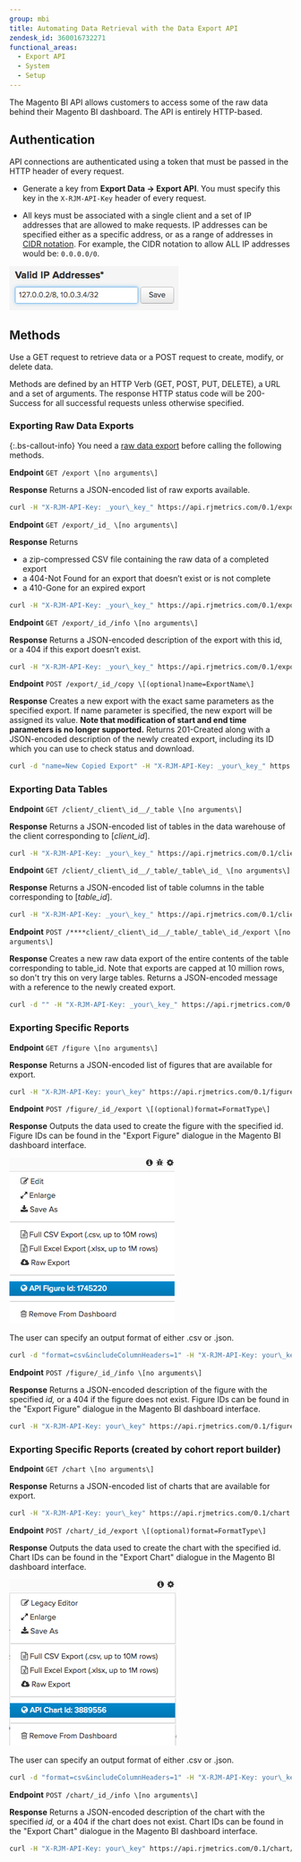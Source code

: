 ```yaml
---
group: mbi
title: Automating Data Retrieval with the Data Export API
zendesk_id: 360016732271
functional_areas:
  - Export API
  - System
  - Setup
---
```


The Magento BI API allows customers to access some of the raw data behind their Magento BI dashboard. The API is entirely HTTP-based.

## Authentication

API connections are authenticated using a token that must be passed in the HTTP header of every request.

* Generate a key from **Export Data -> Export API**. You must specify this key in the `X-RJM-API-Key` header of every request.

* All keys must be associated with a single client and a set of IP addresses that are allowed to make requests. IP addresses can be specified either as a specific address, or as a range of addresses in [CIDR notation](http://en.wikipedia.org/wiki/Classless_Inter-Domain_Routing). For example, the CIDR notation to allow ALL IP addresses would be: `0.0.0.0/0`.

![mbi-valid-ip-address.png](../docs/images/mbi-valid-ip-address.png)

## Methods

Use a GET request to retrieve data or a POST request to create, modify, or delete data.

Methods are defined by an HTTP Verb (GET, POST, PUT, DELETE), a URL and a set of arguments. The response HTTP status code will be 200-Success for all successful requests unless otherwise specified.

### Exporting Raw Data Exports

{:.bs-callout-info}
You need a [raw data export](https://docs.magento.com/mbi/tutorials/export-raw-data.html) before calling the following methods.

**Endpoint**
`GET /export \[no arguments\]`

**Response**
Returns a JSON-encoded list of raw exports available.

```bash
curl -H "X-RJM-API-Key: _your\_key_" https://api.rjmetrics.com/0.1/export
```

**Endpoint**
`GET /export/_id_ \[no arguments\]`

**Response**
Returns

* a zip-compressed CSV file containing the raw data of a completed export
* a 404-Not Found for an export that doesn’t exist or is not complete
* a 410-Gone for an expired export

```bash
curl -H "X-RJM-API-Key: _your\_key_" https://api.rjmetrics.com/0.1/export/51
```

**Endpoint**
`GET /export/_id_/info \[no arguments\]`

**Response**
Returns a JSON-encoded description of the export with this id, or a 404 if this export doesn’t exist.

```bash
curl -H "X-RJM-API-Key: _your\_key_" https://api.rjmetrics.com/0.1/export/51/info
```

**Endpoint**
`POST /export/_id_/copy \[(optional)name=ExportName\]`

**Response**
Creates a new export with the exact same parameters as the specified export. If name parameter is specified, the new export will be assigned its value. **Note that modification of start and end time parameters is no longer supported.** Returns 201-Created along with a JSON-encoded description of the newly created export, including its ID which you can use to check status and download.

```bash
curl -d "name=New Copied Export" -H "X-RJM-API-Key: _your\_key_" https://api.rjmetrics.com/0.1/export/51/copy
```

### Exporting Data Tables

**Endpoint**
`GET /client/_client\_id__/_table \[no arguments\]`

**Response**
Returns a JSON-encoded list of tables in the data warehouse of the client corresponding to \[_client\_id_\].

```bash
curl -H "X-RJM-API-Key: _your\_key_" https://api.rjmetrics.com/0.1/client/12/table
```

**Endpoint**
`GET /client/_client\_id__/_table/_table\_id_ \[no arguments\]`

**Response**
Returns a JSON-encoded list of table columns in the table corresponding to \[_table\_id_\].

```bash
curl -H "X-RJM-API-Key: _your\_key_" https://api.rjmetrics.com/0.1/client/12/table/3
```

**Endpoint**
`POST /****client/_client\_id__/_table/_table\_id_/export \[no arguments\]`

**Response**
Creates a new raw data export of the entire contents of the table corresponding to table\_id. Note that exports are capped at 10 million rows, so don't try this on very large tables. Returns a JSON-encoded message with a reference to the newly created export.

```bash
curl -d "" -H "X-RJM-API-Key: _your\_key_" https://api.rjmetrics.com/0.1/client/12/table/3/export
```

### Exporting Specific Reports

**Endpoint**
`GET /figure \[no arguments\]`

**Response**
Returns a JSON-encoded list of figures that are available for export.

```bash
curl -H "X-RJM-API-Key: your\_key" https://api.rjmetrics.com/0.1/figure
```

**Endpoint**
`POST /figure/_id_/export \[(optional)format=FormatType\]`

**Response**
Outputs the data used to create the figure with the specified id. Figure IDs can be found in the "Export Figure" dialogue in the Magento BI dashboard interface.

![](../docs/images/figure-id.png)

The user can specify an output format of either .csv or .json.

```bash
curl -d "format=csv&includeColumnHeaders=1" -H "X-RJM-API-Key: your\_key" https://api.rjmetrics.com/0.1/figure/360531/export
```

**Endpoint**
`POST /figure/_id_/info \[no arguments\]`

**Response**
Returns a JSON-encoded description of the figure with the specified _id,_ or a 404 if the figure does not exist. Figure IDs can be found in the "Export Figure" dialogue in the Magento BI dashboard interface.

```bash
curl -H "X-RJM-API-Key: your\_key" https://api.rjmetrics.com/0.1/figure/360531/info
```

### Exporting Specific Reports (created by cohort report builder)

**Endpoint**
`GET /chart \[no arguments\]`

**Response**
Returns a JSON-encoded list of charts that are available for export.

```bash
curl -H "X-RJM-API-Key: your\_key" https://api.rjmetrics.com/0.1/chart
```

**Endpoint**
`POST /chart/_id_/export \[(optional)format=FormatType\]`

**Response**
Outputs the data used to create the chart with the specified id. Chart IDs can be found in the "Export Chart" dialogue in the Magento BI dashboard interface.

![](../docs/images/chart-id.png)

The user can specify an output format of either .csv or .json.

```bash
curl -d "format=csv&includeColumnHeaders=1" -H "X-RJM-API-Key: your\_key" https://api.rjmetrics.com/0.1/chart/2038112/export
```

**Endpoint**
`POST /chart/_id_/info \[no arguments\]`

**Response**
Returns a JSON-encoded description of the chart with the specified _id,_ or a 404 if the chart does not exist. Chart IDs can be found in the "Export Chart" dialogue in the Magento BI dashboard interface.

```bash
curl -H "X-RJM-API-Key: your\_key" https://api.rjmetrics.com/0.1/chart/2038112/info
```
